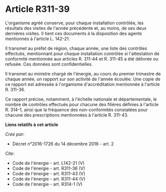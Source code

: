 # Article R311-39

L'organisme agréé conserve, pour chaque installation contrôlée, les résultats des visites de l'année précédente et, au moins,
de ses deux dernières visites. Il tient ces documents à la disposition des agents mentionnés à l'article L. 142-21. 

Il transmet au préfet de région, chaque année, une liste des contrôles effectués, mentionnant pour chaque installation
contrôlée si l'attestation de conformité mentionnée aux articles R. 311-44 et R. 311-45 a été délivrée ou refusée. Ces
données sont confidentielles. 

Il transmet au ministre chargé de l'énergie, au cours du premier trimestre de chaque année, un rapport sur son activité de
l'année écoulée. Une copie de ce rapport est adressée à l'organisme d'accréditation mentionnée à l'article R. 311-36. 

Ce rapport précise, notamment, à l'échelle nationale et départementale, le nombre de contrôles effectués pour chacune des
filières définies à l'article R. 314-1, ainsi que la fréquence des non-conformités constatées pour chacune des prescriptions
mentionnées à l'article R. 311-43.

**Liens relatifs à cet article**

_Créé par_:

  - Décret n°2016-1726 du 14 décembre 2016 - art. 2

_Cite_:

  - Code de l'énergie - art. L142-21 (V)
  - Code de l'énergie - art. R311-36 (V)
  - Code de l'énergie - art. R311-43 (V)
  - Code de l'énergie - art. R311-44 (V)
  - Code de l'énergie - art. R314-1 (V)
